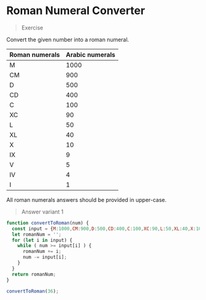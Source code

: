 
# Roman Numeral Converter

> Exercise

Convert the given number into a roman numeral.

| Roman numerals | Arabic numerals |
| :- | :- |
| M	| 1000 |
| CM | 900 |
| D	| 500 |
| CD |	400 |
| C	| 100 |
| XC |	90 |
| L	| 50 |
| XL | 40 |
| X	| 10 |
| IX | 9 |
| V	| 5 |
| IV | 4 |
| I	| 1 |
All roman numerals answers should be provided in upper-case.

> Answer variant 1
```javascript
function convertToRoman(num) {
  const input = {M:1000,CM:900,D:500,CD:400,C:100,XC:90,L:50,XL:40,X:10,IX:9,V:5,IV:4,I:1};
  let romanNum = '';
  for (let i in input) {
    while ( num >= input[i] ) {
      romanNum += i;
      num -= input[i];
    }
  }
  return romanNum;
}

convertToRoman(36);
```
